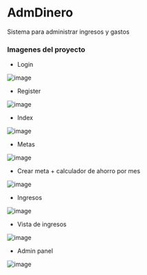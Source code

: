 # AdmDinero
Sistema para administrar ingresos y gastos

 ### Imagenes del proyecto
 
 - Login
 
 ![image](https://user-images.githubusercontent.com/50388714/213090478-857b4422-41b7-4e97-b8ff-43c7698661fd.png)

 - Register
 
![image](https://user-images.githubusercontent.com/50388714/213090505-0cb2c72f-9486-465b-af03-b9ad7df828bb.png)


 - Index
 
![image](https://user-images.githubusercontent.com/50388714/213090561-63575a2b-6009-4ddf-b012-3b87f8c16245.png)


 - Metas
 
![image](https://user-images.githubusercontent.com/50388714/213090784-aef79258-9d53-467a-af56-cd7bddc430fc.png)


- Crear meta + calculador de ahorro por mes

![image](https://user-images.githubusercontent.com/50388714/213090647-00c054c4-b4f2-43df-9416-e2a4c164a145.png)

- Ingresos

![image](https://user-images.githubusercontent.com/50388714/213090843-f82a9ec8-4fa4-4078-a5ae-156200bd5ee6.png)

- Vista de ingresos

![image](https://user-images.githubusercontent.com/50388714/213090870-fea9514a-ee8c-42e1-a791-898568462196.png)

- Admin panel

![image](https://user-images.githubusercontent.com/50388714/213091059-8e3abf73-2efc-4a5c-b184-bf3f8e7554f4.png)

